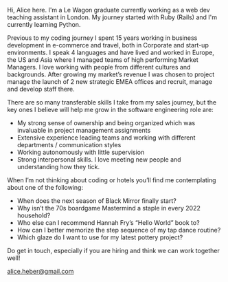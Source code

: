 
Hi, Alice here.
I'm a Le Wagon graduate currently working as a web dev teaching assistant in London. 
My journey started with Ruby (Rails) and I'm currently learning Python.

Previous to my coding journey I spent 15 years working in business development in e-commerce and travel, both in Corporate and start-up environments. I speak 4 languages and have lived and worked in Europe, the US and Asia where I managed teams of high performing Market Managers. I love working with people from different cultures and backgrounds. 
After growing my market’s revenue I was chosen to project manage the launch of 2 new strategic EMEA offices and recruit, manage and develop staff there. 

There are so many transferable skills I take from my sales journey, but the key ones I believe will help me grow in the software engineering role are: 
- My strong sense of ownership and being organized which was invaluable in project management assignments
- Extensive experience leading teams and working with different departments / communication styles
- Working autonomously with little supervision
- Strong interpersonal skills. I love meeting new people and understanding how they tick.

When I’m not thinking about coding or hotels you’ll find me contemplating about one of the following:
- When does the next season of Black Mirror finally start?
- Why isn’t the 70s boardgame Mastermind a staple in every 2022 household?
- Who else can I recommend Hannah Fry’s “Hello World” book to?
- How can I better memorize the step sequence of my tap dance routine?
- Which glaze do I want to use for my latest pottery project?

Do get in touch, especially if you are hiring and think we can work together well!

alice.heber@gmail.com
